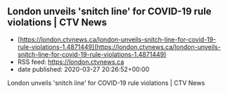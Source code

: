 ## London unveils 'snitch line' for COVID-19 rule violations | CTV News
 - [https://london.ctvnews.ca/london-unveils-snitch-line-for-covid-19-rule-violations-1.4871449](https://london.ctvnews.ca/london-unveils-snitch-line-for-covid-19-rule-violations-1.4871449)
 - RSS feed: https://london.ctvnews.ca
 - date published: 2020-03-27 20:26:52+00:00

London unveils 'snitch line' for COVID-19 rule violations | CTV News

